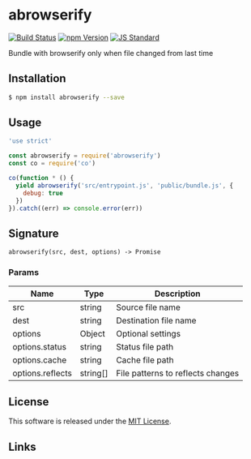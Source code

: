 abrowserify
==========

<!---
This file is generated by ape-tmpl. Do not update manually.
--->

<!-- Badge Start -->
<a name="badges"></a>

[![Build Status][bd_travis_shield_url]][bd_travis_url]
[![npm Version][bd_npm_shield_url]][bd_npm_url]
[![JS Standard][bd_standard_shield_url]][bd_standard_url]

[bd_repo_url]: https://github.com/a-labo/abrowserify
[bd_travis_url]: http://travis-ci.org/a-labo/abrowserify
[bd_travis_shield_url]: http://img.shields.io/travis/a-labo/abrowserify.svg?style=flat
[bd_travis_com_url]: http://travis-ci.com/a-labo/abrowserify
[bd_travis_com_shield_url]: https://api.travis-ci.com/a-labo/abrowserify.svg?token=
[bd_license_url]: https://github.com/a-labo/abrowserify/blob/master/LICENSE
[bd_codeclimate_url]: http://codeclimate.com/github/a-labo/abrowserify
[bd_codeclimate_shield_url]: http://img.shields.io/codeclimate/github/a-labo/abrowserify.svg?style=flat
[bd_codeclimate_coverage_shield_url]: http://img.shields.io/codeclimate/coverage/github/a-labo/abrowserify.svg?style=flat
[bd_gemnasium_url]: https://gemnasium.com/a-labo/abrowserify
[bd_gemnasium_shield_url]: https://gemnasium.com/a-labo/abrowserify.svg
[bd_npm_url]: http://www.npmjs.org/package/abrowserify
[bd_npm_shield_url]: http://img.shields.io/npm/v/abrowserify.svg?style=flat
[bd_standard_url]: http://standardjs.com/
[bd_standard_shield_url]: https://img.shields.io/badge/code%20style-standard-brightgreen.svg

<!-- Badge End -->


<!-- Description Start -->
<a name="description"></a>

Bundle with browserify only when file changed from last time

<!-- Description End -->


<!-- Overview Start -->
<a name="overview"></a>



<!-- Overview End -->


<!-- Sections Start -->
<a name="sections"></a>

<!-- Section from "doc/guides/01.Installation.md.hbs" Start -->

<a name="section-doc-guides-01-installation-md"></a>

Installation
-----

```bash
$ npm install abrowserify --save
```


<!-- Section from "doc/guides/01.Installation.md.hbs" End -->

<!-- Section from "doc/guides/02.Usage.md.hbs" Start -->

<a name="section-doc-guides-02-usage-md"></a>

Usage
---------

```javascript
'use strict'

const abrowserify = require('abrowserify')
const co = require('co')

co(function * () {
  yield abrowserify('src/entrypoint.js', 'public/bundle.js', {
    debug: true
  })
}).catch((err) => console.error(err))

```


<!-- Section from "doc/guides/02.Usage.md.hbs" End -->

<!-- Section from "doc/guides/03.Signature.md.hbs" Start -->

<a name="section-doc-guides-03-signature-md"></a>

Signature
---------

`abrowserify(src, dest, options) -> Promise`

### Params

| Name | Type | Description |
| ----- | --- | -------- |
| src | string | Source file name |
| dest | string | Destination file name |
| options | Object | Optional settings |
| options.status | string | Status file path |
| options.cache | string | Cache file path |
| options.reflects | string[] | File patterns to reflects changes |



<!-- Section from "doc/guides/03.Signature.md.hbs" End -->


<!-- Sections Start -->


<!-- LICENSE Start -->
<a name="license"></a>

License
-------
This software is released under the [MIT License](https://github.com/a-labo/abrowserify/blob/master/LICENSE).

<!-- LICENSE End -->


<!-- Links Start -->
<a name="links"></a>

Links
------



<!-- Links End -->
